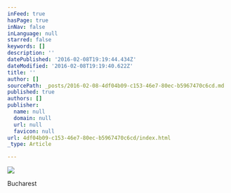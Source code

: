 ```yaml
---
inFeed: true
hasPage: true
inNav: false
inLanguage: null
starred: false
keywords: []
description: ''
datePublished: '2016-02-08T19:19:44.434Z'
dateModified: '2016-02-08T19:19:40.622Z'
title: ''
author: []
sourcePath: _posts/2016-02-08-4df04b09-c153-46e7-80ec-b5967470c6cd.md
published: true
authors: []
publisher:
  name: null
  domain: null
  url: null
  favicon: null
url: 4df04b09-c153-46e7-80ec-b5967470c6cd/index.html
_type: Article

---
```

![](https://the-grid-user-content.s3-us-west-2.amazonaws.com/7d6557e2-0eb2-44ae-ba29-c4bdb67d5396.jpg)

Bucharest